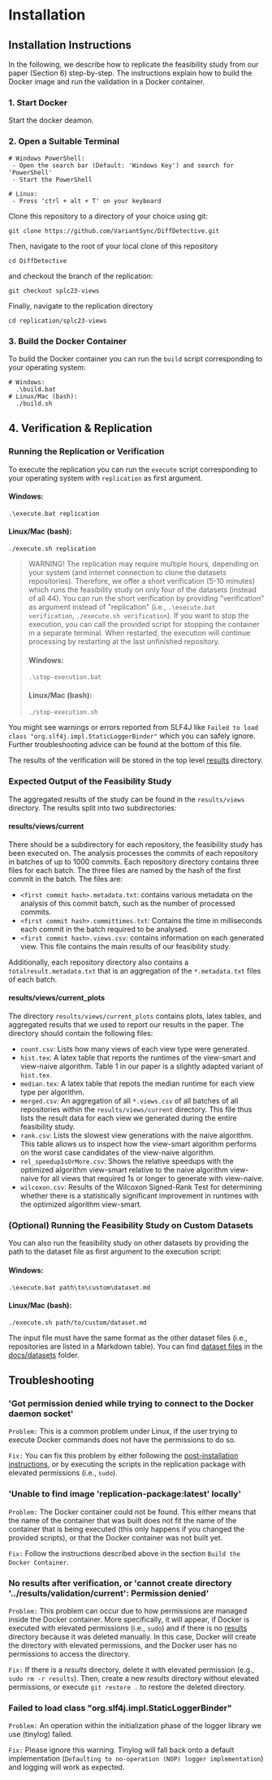 # Installation
## Installation Instructions
In the following, we describe how to replicate the feasibility study from our paper (Section 6) step-by-step.
The instructions explain how to build the Docker image and run the validation in a Docker container.

### 1. Start Docker

Start the docker deamon.

### 2. Open a Suitable Terminal
```
# Windows PowerShell:
 - Open the search bar (Default: 'Windows Key') and search for 'PowerShell'
 - Start the PowerShell
 
# Linux:
 - Press 'ctrl + alt + T' on your keyboard
```

Clone this repository to a directory of your choice using git:
```shell
git clone https://github.com/VariantSync/DiffDetective.git
```
Then, navigate to the root of your local clone of this repository
```shell
cd DiffDetective
```
and checkout the branch of the replication:
```shell
git checkout splc23-views
```
Finally, navigate to the replication directory
```shell
cd replication/splc23-views
```

### 3. Build the Docker Container
To build the Docker container you can run the `build` script corresponding to your operating system:
```
# Windows: 
  .\build.bat
# Linux/Mac (bash): 
  ./build.sh
```

## 4. Verification & Replication

### Running the Replication or Verification
To execute the replication you can run the `execute` script corresponding to your operating system with `replication` as first argument.

#### Windows:
`.\execute.bat replication`
#### Linux/Mac (bash):
`./execute.sh replication`

> WARNING!
> The replication may require multiple hours, depending on your system (and internet connection to clone the datasets repositories).
> Therefore, we offer a short verification (5-10 minutes) which runs the feasibility study on only four of the datasets (instead of all 44).
> You can run the short verification by providing "verification" as argument instead of "replication" (i.e., `.\execute.bat verification`,  `./execute.sh verification`).
> If you want to stop the execution, you can call the provided script for stopping the container in a separate terminal.
> When restarted, the execution will continue processing by restarting at the last unfinished repository.
> #### Windows:
> `.\stop-execution.bat`
> #### Linux/Mac (bash):
> `./stop-execution.sh`

You might see warnings or errors reported from SLF4J like `Failed to load class "org.slf4j.impl.StaticLoggerBinder"` which you can safely ignore.
Further troubleshooting advice can be found at the bottom of this file.

The results of the verification will be stored in the top level [results](../../results) directory.

### Expected Output of the Feasibility Study
The aggregated results of the study can be found in the `results/views` directory.
The results split into two subdirectories:

#### results/views/current

There should be a subdirectory for each repository, the feasibility study has been executed on.
The analysis processes the commits of each repository in batches of up to 1000 commits.
Each repository directory contains three files for each batch.
The three files are named by the hash of the first commit in the batch.
The files are:

- `<first commit hash>.metadata.txt`: contains various metadata on the analysis of this commit batch, such as the number of processed commits.
- `<first commit hash>.committimes.txt`: Contains the time in milliseconds each commit in the batch required to be analysed.
- `<first commit hash>.views.csv`: contains information on each generated view. This file contains the main results of our feasibility study.

Additionally, each repository directory also contains a `totalresult.metadata.txt` that is an aggregation of the `*.metadata.txt` files of each batch.

#### results/views/current_plots

The directory `results/views/current_plots` contains plots, latex tables, and aggregated results that we used to report
our results in the paper. The directory should contain the following files:
- `count.csv`: Lists how many views of each view type were generated.
- `hist.tex`: A latex table that reports the runtimes of the view-smart and view-naive algorithm. Table 1 in our paper is a slightly adapted variant of `hist.tex`.
- `median.tex`: A latex table that repots the median runtime for each view type per algorithm.
- `merged.csv`: An aggregation of all `*.views.csv` of all batches of all repositories within the `results/views/current` directory. This file thus lists the result data for each view we generated during the entire feasibility study.
- `rank.csv`: Lists the slowest view generations with the naive algorithm. This table allows us to inspect how the view-smart algorithm performs on the worst case candidates of the view-naive algorithm.
- `rel_speedup1sOrMore.csv`: Shows the relative speedups with the optimized algorithm view-smart relative to the naive algorithm view-naive for all views that required 1s or longer to generate with view-naive.
- `wilcoxon.csv`: Results of the Wilcoxon Signed-Rank Test for determining whether there is a statistically significant improvement in runtimes with the optimized algorithm view-smart.

### (Optional) Running the Feasibility Study on Custom Datasets
You can also run the feasibility study on other datasets by providing the path to the dataset file as first argument to the execution script:

#### Windows:
`.\execute.bat path\to\custom\dataset.md`
#### Linux/Mac (bash):
`./execute.sh path/to/custom/dataset.md`

The input file must have the same format as the other dataset files (i.e., repositories are listed in a Markdown table). You can find [dataset files](../../docs/datasets/all.md) in the [docs/datasets](../../docs/datasets) folder.

## Troubleshooting

### 'Got permission denied while trying to connect to the Docker daemon socket'
`Problem:` This is a common problem under Linux, if the user trying to execute Docker commands does not have the permissions to do so. 

`Fix:` You can fix this problem by either following the [post-installation instructions](https://docs.docker.com/engine/install/linux-postinstall/), or by executing the scripts in the replication package with elevated permissions (i.e., `sudo`).

### 'Unable to find image 'replication-package:latest' locally'
`Problem:` The Docker container could not be found. This either means that the name of the container that was built does not fit the name of the container that is being executed (this only happens if you changed the provided scripts), or that the Docker container was not built yet. 

`Fix:` Follow the instructions described above in the section `Build the Docker Container`.

### No results after verification, or 'cannot create directory '../results/validation/current': Permission denied'
`Problem:` This problem can occur due to how permissions are managed inside the Docker container. More specifically, it will appear, if Docker is executed with elevated permissions (i.e., `sudo`) and if there is no [results](../../results) directory because it was deleted manually. In this case, Docker will create the directory with elevated permissions, and the Docker user has no permissions to access the directory.

`Fix:` If there is a _results_ directory, delete it with elevated permission (e.g., `sudo rm -r results`). 
Then, create a new _results_ directory without elevated permissions, or execute `git restore .` to restore the deleted directory.

### Failed to load class "org.slf4j.impl.StaticLoggerBinder"
`Problem:` An operation within the initialization phase of the logger library we use (tinylog) failed.

`Fix:` Please ignore this warning. Tinylog will fall back onto a default implementation (`Defaulting to no-operation (NOP) logger implementation`) and logging will work as expected.